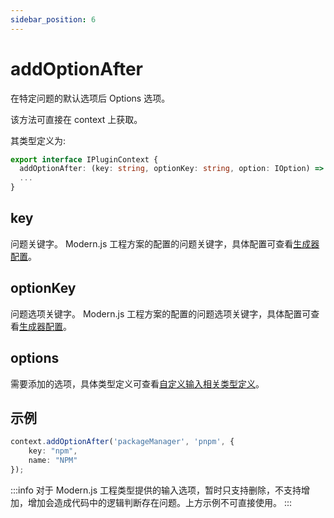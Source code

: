 ```yaml
---
sidebar_position: 6
---
```


# addOptionAfter

在特定问题的默认选项后 Options 选项。

该方法可直接在 context 上获取。

其类型定义为:

```ts
export interface IPluginContext {
  addOptionAfter: (key: string, optionKey: string, option: IOption) => void;
  ...
}
```

## key

问题关键字。
Modern.js 工程方案的配置的问题关键字，具体配置可查看[生成器配置](/docs/configure/generator/introduce)。

## optionKey

问题选项关键字。
Modern.js 工程方案的配置的问题选项关键字，具体配置可查看[生成器配置](/docs/configure/generator/introduce)。

## options

需要添加的选项，具体类型定义可查看[自定义输入相关类型定义](/docs/apis/generator/plugin/input/type)。

## 示例

```ts
context.addOptionAfter('packageManager', 'pnpm', {
    key: "npm",
    name: "NPM"
});
```

:::info
对于 Modern.js 工程类型提供的输入选项，暂时只支持删除，不支持增加，增加会造成代码中的逻辑判断存在问题。上方示例不可直接使用。
:::
